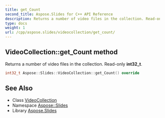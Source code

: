 ```yaml
---
title: get_Count
second_title: Aspose.Slides for C++ API Reference
description: Returns a number of video files in the collection. Read-only int32_t.
type: docs
weight: 1
url: /cpp/aspose.slides/videocollection/get_count/
---
```

## VideoCollection::get_Count method


Returns a number of video files in the collection. Read-only **int32_t**.

```cpp
int32_t Aspose::Slides::VideoCollection::get_Count() override
```

## See Also

* Class [VideoCollection](../)
* Namespace [Aspose::Slides](../../)
* Library [Aspose.Slides](../../../)
